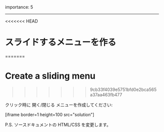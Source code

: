 importance: 5

---

<<<<<<< HEAD
# スライドするメニューを作る
=======
# Create a sliding menu
>>>>>>> 9cb33f4039e5751bfd0e2bca565a37aa463fb477

クリック時に 開く/閉じる メニューを作成してください:

[iframe border=1 height=100 src="solution"]

P.S. ソースドキュメントの HTML/CSS を変更します。
